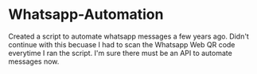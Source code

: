 # Whatsapp-Automation
Created a script to automate whatsapp messages a few years ago.  Didn't continue with this becuase I had to scan the Whatsapp Web QR code everytime I ran the script.  I'm sure there must be an API to automate messages now.
